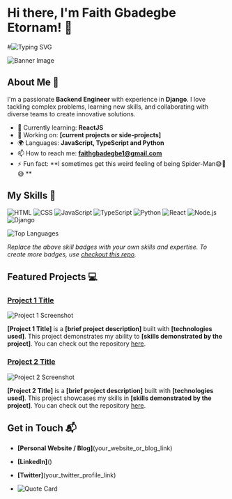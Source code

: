 # Hi there, I'm Faith Gbadegbe Etornam! 👋
#![Typing SVG](https://readme-typing-svg.demolab.com?lines=A+developer+who+loves+coding.;Problem+solving+at+it's+peak.;Collaborate+on+projects!)

![Banner Image](your_banner_image_url_here)

## About Me 🚀

I'm a passionate **Backend Engineer** with experience in **Django**. I love tackling complex problems, learning new skills, and collaborating with diverse teams to create innovative solutions.

- 🌱 Currently learning: **ReactJS**
- 🔭 Working on: **[current projects or side-projects]**
- 🌍 Languages: **JavaScript, TypeScript and Python**
- 📫 How to reach me: **faithgbadegbe1@gmail.com**
- ⚡ Fun fact: **I sometimes get this weird feeling of being Spider-Man😅🤣😅 **

## My Skills 🧠

![HTML](https://img.shields.io/badge/HTML5-E34F26?style=for-the-badge&logo=html5&logoColor=white)
![CSS](https://img.shields.io/badge/CSS3-1572B6?style=for-the-badge&logo=css3&logoColor=white)
![JavaScript](https://img.shields.io/badge/JavaScript-323330?style=for-the-badge&logo=javascript&logoColor=F7DF1E)
![TypeScript](https://img.shields.io/badge/TypeScript-007ACC?style=for-the-badge&logo=typescript&logoColor=white)
![Python](https://img.shields.io/badge/Python-FFD43B?style=for-the-badge&logo=python&logoColor=blue)
![React](https://img.shields.io/badge/React-20232A?style=for-the-badge&logo=react&logoColor=61DAFB)
![Node.js](https://img.shields.io/badge/Node%20js-339933?style=for-the-badge&logo=nodedotjs&logoColor=white)
![Django](https://img.shields.io/badge/Django-092E20?style=for-the-badge&logo=django&logoColor=green)


![Top Languages](https://github-readme-stats.vercel.app/api/top-langs/?username=Faith-Etornam&layout=compact)

*Replace the above skill badges with your own skills and expertise. To create more badges, use [checkout this repo](https://github.com/alexandresanlim/Badges4-README.md-Profile).*

## Featured Projects 💻

### [Project 1 Title](project_1_link)

![Project 1 Screenshot](project_1_screenshot_url)

**[Project 1 Title]** is a **[brief project description]** built with **[technologies used]**. This project demonstrates my ability to **[skills demonstrated by the project]**. You can check out the repository [here](project_1_repository_link).

### [Project 2 Title](project_2_link)

![Project 2 Screenshot](project_2_screenshot_url)

**[Project 2 Title]** is a **[brief project description]** built with **[technologies used]**. This project showcases my skills in **[skills demonstrated by the project]**. You can check out the repository [here](project_2_repository_link).

## Get in Touch 📬

- **[Personal Website / Blog]**(your_website_or_blog_link)
- **[LinkedIn]**()
- **[Twitter]**(your_twitter_profile_link)

- ![Quote Card](https://quotes-github-readme.vercel.app/api?type=horizontal)



